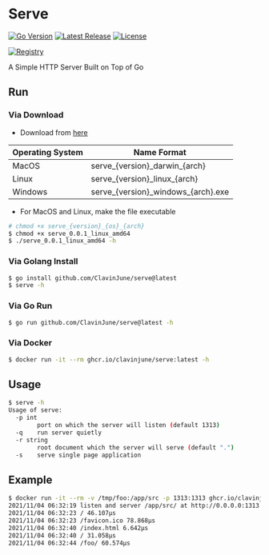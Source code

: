 # Serve

[![Go Version](https://img.shields.io/static/v1?style=for-the-badge&label=Go+Version&message=1.17.2&color=blue&logo=go)](https://github.com/golang/go/releases/tag/go1.17.2)
[![Latest Release](https://img.shields.io/github/tag/ClavinJune/serve.svg?style=for-the-badge&logo=github)](https://github.com/ClavinJune/serve/releases/latest)
[![License](https://img.shields.io/github/license/ClavinJune/serve?style=for-the-badge)](https://github.com/ClavinJune/serve/blob/main/LICENSE)

[![Registry](https://img.shields.io/static/v1?style=for-the-badge&label=Container+Registry&message=ghcr.io&color=red&logo=linux-containers)](https://ghcr.io/clavinjune/serve)

A Simple HTTP Server Built on Top of Go

## Run

### Via Download

- Download from [here](https://github.com/ClavinJune/serve/releases)

| Operating System | Name Format |
| --- | --- |
| MacOS | serve_{version}\_darwin\_{arch} |
| Linux | serve_{version}\_linux\_{arch} |
| Windows | serve_{version}\_windows\_{arch}.exe |

- For MacOS and Linux, make the file executable

```bash
# chmod +x serve_{version}_{os}_{arch}
$ chmod +x serve_0.0.1_linux_amd64
$ ./serve_0.0.1_linux_amd64 -h
```

### Via Golang Install

```bash
$ go install github.com/ClavinJune/serve@latest
$ serve -h
```

### Via Go Run

```bash
$ go run github.com/ClavinJune/serve@latest -h
```

### Via Docker

```bash
$ docker run -it --rm ghcr.io/clavinjune/serve:latest -h
```

## Usage

```bash
$ serve -h
Usage of serve:
  -p int
        port on which the server will listen (default 1313)
  -q    run server quietly
  -r string
        root document which the server will serve (default ".")
  -s    serve single page application
```

## Example

```bash
$ docker run -it --rm -v /tmp/foo:/app/src -p 1313:1313 ghcr.io/clavinjune/serve:latest
2021/11/04 06:32:19 listen and server /app/src/ at http://0.0.0.0:1313
2021/11/04 06:32:23 / 46.107µs
2021/11/04 06:32:23 /favicon.ico 78.868µs
2021/11/04 06:32:40 /index.html 6.642µs
2021/11/04 06:32:40 / 31.058µs
2021/11/04 06:32:44 /foo/ 60.574µs
```
